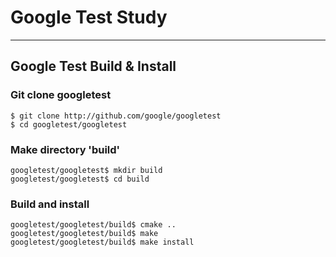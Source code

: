 # Google Test Study
------------------
## Google Test Build & Install

### Git clone googletest

    $ git clone http://github.com/google/googletest
    $ cd googletest/googletest

### Make directory 'build'

    googletest/googletest$ mkdir build
    googletest/googletest$ cd build

### Build and install

    googletest/googletest/build$ cmake ..
    googletest/googletest/build$ make
    googletest/googletest/build$ make install
